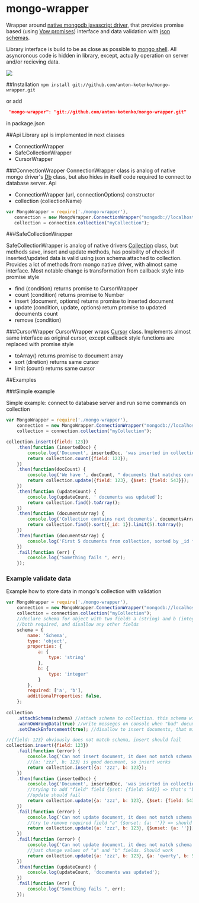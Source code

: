 # mongo-wrapper
Wrapper around [native mongodb javascript driver](https://github.com/mongodb/node-mongodb-native), that provides promise based (using [Vow promises](https://github.com/dfilatov/vow)) interface and data validation with [json schemas](http://json-schema.org/).

Library interface is build to be as close as possible to [mongo shell](http://docs.mongodb.org/master/reference/method/). All asyncronous code is hidden in library, except, actually operation on server and/or recieving data.

<img src="https://travis-ci.org/anton-kotenko/mongo-wrapper.svg?branch=develop"/>

##Installation
```npm install git://github.com/anton-kotenko/mongo-wrapper.git ```

or add 
```json
 "mongo-wrapper": "git://github.com/anton-kotenko/mongo-wrapper.git"
```
in package.json

##Api
Library api is implemented in next classes
* ConnectionWrapper
* SafeCollectionWrapper
* CursorWrapper

###ConnectionWrapper
ConnectionWrapper class is analog of native mongo driver's [Db](http://mongodb.github.io/node-mongodb-native/1.4/api-generated/db.html) class, but also hides in itself code required to connect to database server. Api
* ConnectionWrapper (url, connectionOptions) constructor
* collection (collectionName)

```javascript
var MongoWrapper = require('./mongo-wrapper'),
   connection = new MongoWrapper.ConnectionWrapper("mongodb://localhost:27017/testdb"),
   collection = connection.collection("myCollection");
```



###SafeCollectionWrapper

SafeCollectionWrapper is analog of native drivers [Collection](http://mongodb.github.io/node-mongodb-native/1.4/api-generated/collection.html) class, but methods save, insert and update methods, has posibility of checks if inserted/updated data is valid using json schema attached to collection.
Provides a lot of methods from mongo native driver, with almost same interface. Most notable change is transformation from callback style into promise style

* find (condition) returns promise to CursorWrapper
* count (condition) returns promise to Number
* insert (document, options) returns promise to inserted document
* update (condition, update, options) return promise to updated documents count
* remove (condition)

###CursorWrapper
CursorWrapper wraps [Cursor](http://mongodb.github.io/node-mongodb-native/1.4/api-generated/cursor.html) class.
Implements almost same interface as original cursor, except callback style functions are replaced with promise style

* toArray() returns promise to document array 
* sort (diretion) returns same cursor
* limit (count) returns same cursor


##Examples

###Simple example

Simple example: connect to database server and run some commands on collection
```javascript
var MongoWrapper = require('./mongo-wrapper'),
    connection = new MongoWrapper.ConnectionWrapper("mongodb://localhost:27017/testdb"),
    collection = connection.collection("myCollection");

collection.insert({field: 123})
    .then(function (insertedDoc) {
        console.log('Document', insertedDoc, 'was inserted in collection');
        return collection.count({field: 123});
    }) 
    .then(function(docCount) {
        console.log('We have ', docCount, " documents that matches condition");
        return collection.update({field: 123}, {$set: {field: 543}});
    })
    .then(function (updateCount) {
        console.log(updateCount, ' documents was updated');
        return collection.find().toArray();
    })
    .then(function (documentsArray) {
        console.log('Collection contains next documents', documentsArray);
        return collection.find().sort({_id: 1}).limit(5).toArray();
    })
    .then(function (documentsArray) {
        console.log('First 5 documents from collection, sorted by _id field desc', documentsArray);
    })
    .fail(function (err) {
        console.log("Something fails ", err);
    });
```

### Example validate data

Example how to store data in mongo's collection with validation
```javascript
var MongoWrapper = require('./mongo-wrapper'),                                                        
    connection = new MongoWrapper.ConnectionWrapper("mongodb://localhost:27017/testdb"),           
    collection = connection.collection("myCollection");                                               
    //declare schema for object with two fields a (string) and b (integer),
    //both required, and disallow any other fields
    schema = {                                                                                        
        name: 'Schema',                                                                               
        type: 'object',                                                                               
        properties: {                                                                                 
            a: {                                                                                      
                type: 'string'                                                                        
            },                                                                                        
            b: {                                                                                      
                type: 'integer'                                                                       
            }                                                                                         
        },                                                                                            
        required: ['a', 'b'],                                                                         
        additionalProperties: false,                                                                  
    };                                                                                                
                                                                                                      
collection                                                                                            
    .attachSchema(schema) //attach schema to collection. this schema will be used to verify documents on change
    .warnOnWrongData(true) //write messeges on console when "bad" document is processes
    .setCheckEnforcement(true); //disallow to insert documents, that mismatches schema                              

//{field: 123} obviously does not match schema, insert should fail
collection.insert({field: 123})                                                                       
    .fail(function (error) {                                      
        console.log('Can not insert document, it does not match schema', error);                      
        //{a: 'zzz', b: 123} is good document, so insert works
        return collection.insert({a: 'zzz', b: 123});                                                 
    })                                                                                                
    .then(function (insertedDoc) {
        console.log('Document', insertedDoc, 'was inserted in collection');                           
        //trying to add "field" field {$set: {field: 543}} => that's "bad" document,
        //update should fail
        return collection.update({a: 'zzz', b: 123}, {$set: {field: 543}});                           
    })                                                                                                
    .fail(function (error) {
        console.log('Can not update document, it does not match schema', error);  
        //try to remove required field "a" {$unset: {a: ''}} => should fail
        return collection.update({a: 'zzz', b: 123}, {$unset: {a: ''}});                              
    })                                                                                                
    .fail(function (error) {                                                                          
        console.log('Can not update document, it does not match schema', error);
        //just change values of "a" and "b" fields. Should work
        return collection.update({a: 'zzz', b: 123}, {a: 'qwerty', b: 5});                            
    })                                                                                                
    .then(function (updateCount) {                                                                    
        console.log(updateCount, 'documents was updated');                                            
    })                                                                                                
    .fail(function (err) {                                                                            
        console.log("Something fails ", err);                                                         
    });                                                                                               
```
